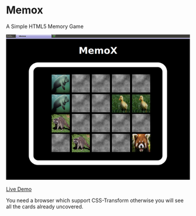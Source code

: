 Memox
=====

A Simple HTML5 Memory Game

![Screenshot](img/Game.png)

[Live Demo](https://developer.mozilla.org/en-US/demos/detail/memox/launch)


You need a browser which support CSS-Transform otherwise you will see all the cards already uncovered. 


